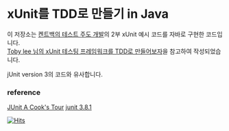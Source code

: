 # xUnit를 TDD로 만들기 in Java

이 저장소는 [켄트백의 테스트 주도 개발](http://www.kyobobook.co.kr/product/detailViewKor.laf?mallGb=KOR&ejkGb=KOR&barcode=9788966261024)의 2부 xUnit 예시 코드를 자바로 구현한 코드입니다.  
[Toby lee 님의 xUnit 테스팅 프레임워크를 TDD로 만들어보자](https://youtu.be/tdKFZcZSJmg)을 참고하여 작성되었습니다.  

jUnit version 3의 코드와 유사합니다.  



### reference
[JUnit A Cook's Tour](http://junit.sourceforge.net/doc/cookstour/cookstour.htm)
[junit 3.8.1](http://junit.sourceforge.net/junit3.8.1/)

[![Hits](https://hits.seeyoufarm.com/api/count/incr/badge.svg?url=https%3A%2F%2Fgithub.com%2Fku-kim%2FxUnitTDD&count_bg=%2379C83D&title_bg=%23555555&icon=&icon_color=%23E7E7E7&title=hits&edge_flat=false)](https://hits.seeyoufarm.com)
